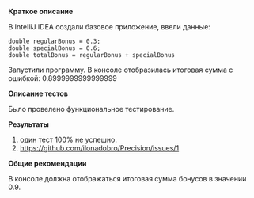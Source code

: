 **Краткое описание**
 
В IntelliJ IDEA создали базовое приложение, ввели данные:

```
double regularBonus = 0.3;
double specialBonus = 0.6;
double totalBonus = regularBonus + specialBonus
```
Запустили программу. В консоле отобразилась итоговая сумма с ошибкой: 0.8999999999999999

**Описание тестов**

Было провелено функциональное тестирование. 

**Результаты**
1. один тест 100% не успешно.
2. https://github.com/ilonadobro/Precision/issues/1

**Общие рекомендации**

В консоле должна отображаться итоговая сумма бонусов в значении 0.9.

